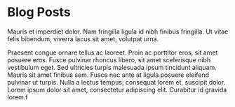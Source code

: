# Blog Posts

Mauris et imperdiet dolor. Nam fringilla ligula id nibh finibus fringilla. Ut vitae felis bibendum, viverra lacus sit amet, volutpat urna.

Praesent congue ornare tellus ac laoreet. Proin ac porttitor eros, sit amet posuere eros. Fusce pulvinar rhoncus libero, sit amet scelerisque nibh vestibulum eget. Sed ultricies turpis malesuada ipsum tincidunt aliquam. Mauris sit amet finibus sem. Fusce nec ante at ligula posuere eleifend pulvinar ut turpis. Nulla a lectus tempus, consequat lorem et, suscipit dolor. Lorem ipsum dolor sit amet, consectetur adipiscing elit. Curabitur id gravida lorem.f